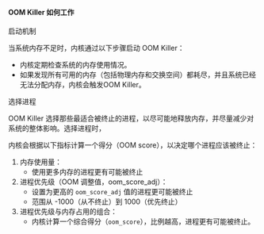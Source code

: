 #### OOM Killer 如何工作

启动机制

当系统内存不足时，内核通过以下步骤启动 OOM Killer：

- 内核定期检查系统的内存使用情况。
- 如果发现所有可用的内存（包括物理内存和交换空间）都耗尽，并且系统已经无法分配内存，内核会触发OOM Killer。

选择进程

OOM Killer 选择那些最适合被终止的进程，以尽可能地释放内存，并尽量减少对系统的整体影响。选择进程时，

内核会根据以下指标计算一个得分（OOM score），以决定哪个进程应该被终止：

1. 内存使用量：
   - 使用更多内存的进程更有可能被终止
2. 进程优先级（OOM 调整值，oom_score_adj）：
   - 设置为更高的 `oom_score_adj` 值的进程更可能被终止
   - 范围从 -1000（从不终止）到 1000（优先终止）
3. 进程优先级与内存占用的组合：
   - 内核计算一个综合得分（`oom_score`），比例越高，进程更有可能被终止。
